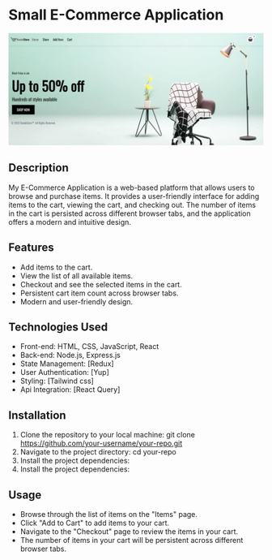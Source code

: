 # Small E-Commerce Application
![Home Page](RandoStore.png)

## Description

My E-Commerce Application is a web-based platform that allows users to browse and purchase items. It provides a user-friendly interface for adding items to the cart, viewing the cart, and checking out. The number of items in the cart is persisted across different browser tabs, and the application offers a modern and intuitive design.

## Features

- Add items to the cart.
- View the list of all available items.
- Checkout and see the selected items in the cart.
- Persistent cart item count across browser tabs.
- Modern and user-friendly design.

## Technologies Used

- Front-end: HTML, CSS, JavaScript, React
- Back-end: Node.js, Express.js
- State Management: [Redux]
- User Authentication: [Yup]
- Styling: [Tailwind css]
- Api Integration: [React Query]

## Installation

1. Clone the repository to your local machine:
   git clone https://github.com/your-username/your-repo.git
2. Navigate to the project directory:
   cd your-repo
3. Install the project dependencies:
4. Install the project dependencies:
## Usage 
- Browse through the list of items on the "Items" page.
- Click "Add to Cart" to add items to your cart.
- Navigate to the "Checkout" page to review the items in your cart.
- The number of items in your cart will be persistent across different browser tabs.

